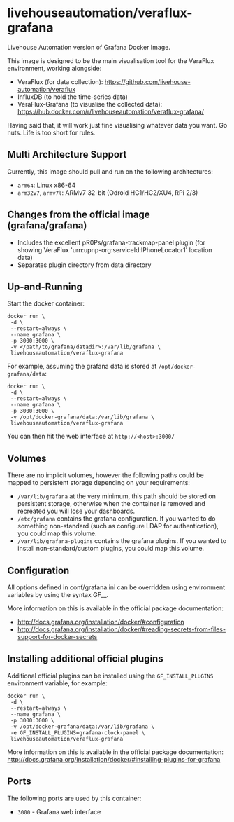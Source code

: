 # livehouseautomation/veraflux-grafana
Livehouse Automation version of Grafana Docker Image.

This image is designed to be the main visualisation tool for the VeraFlux environment, working alongside:
 * VeraFlux (for data collection): https://github.com/livehouse-automation/veraflux
 * InfluxDB (to hold the time-series data)
 * VeraFlux-Grafana (to visualise the collected data): https://hub.docker.com/r/livehouseautomation/veraflux-grafana/
 
Having said that, it will work just fine visualising whatever data you want. Go nuts. Life is too short for rules.

## Multi Architecture Support
Currently, this image should pull and run on the following architectures:
 * ```arm64```: Linux x86-64
 * ```arm32v7```, ```armv7l```: ARMv7 32-bit (Odroid HC1/HC2/XU4, RPi 2/3)

## Changes from the official image (grafana/grafana) ## 
 * Includes the excellent pR0Ps/grafana-trackmap-panel plugin (for showing VeraFlux 'urn:upnp-org:serviceId:IPhoneLocator1' location data)
 * Separates plugin directory from data directory


## Up-and-Running

Start the docker container:

```
docker run \
 -d \
 --restart=always \
 --name grafana \
 -p 3000:3000 \
 -v </path/to/grafana/datadir>:/var/lib/grafana \
 livehouseautomation/veraflux-grafana
```

For example, assuming the grafana data is stored at ```/opt/docker-grafana/data```:

```
docker run \
 -d \
 --restart=always \
 --name grafana \
 -p 3000:3000 \
 -v /opt/docker-grafana/data:/var/lib/grafana \
 livehouseautomation/veraflux-grafana
```

You can then hit the web interface at ```http://<host>:3000/```


## Volumes

There are no implicit volumes, however the following paths could be mapped to persistent storage depending on your requirements:
 * ```/var/lib/grafana``` at the very minimum, this path should be stored on persistent storage, otherwise when the container is removed and recreated you will lose your dashboards.
 * ```/etc/grafana``` contains the grafana configuration. If you wanted to do something non-standard (such as configure LDAP for authentication), you could map this volume.
 * ```/var/lib/grafana-plugins``` contains the grafana plugins. If you wanted to install non-standard/custom plugins, you could map this volume.


## Configuration

All options defined in conf/grafana.ini can be overridden using environment variables by using the syntax GF_<SectionName>_<KeyName>.

More information on this is available in the official package documentation:
 * http://docs.grafana.org/installation/docker/#configuration
 * http://docs.grafana.org/installation/docker/#reading-secrets-from-files-support-for-docker-secrets
  

## Installing additional official plugins

Additional official plugins can be installed using the ```GF_INSTALL_PLUGINS``` environment variable, for example:

```
docker run \
 -d \
 --restart=always \
 --name grafana \
 -p 3000:3000 \
 -v /opt/docker-grafana/data:/var/lib/grafana \
 -e GF_INSTALL_PLUGINS=grafana-clock-panel \
 livehouseautomation/veraflux-grafana
```

More information on this is available in the official package documentation: http://docs.grafana.org/installation/docker/#installing-plugins-for-grafana


## Ports

The following ports are used by this container:

* `3000` - Grafana web interface
